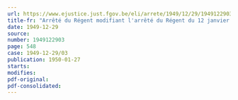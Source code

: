 ```yaml
---
url: https://www.ejustice.just.fgov.be/eli/arrete/1949/12/29/1949122903/justel
title-fr: "Arrêté du Régent modifiant l'arrêté du Régent du 12 janvier 1948, relatif à la fixation des coefficients d'indemnisation intégrale en matière de dommages de guerre aux bateaux (arrêté n° 5)"
date: 1949-12-29
source:
number: 1949122903
page: 548
case: 1949-12-29/03
publication: 1950-01-27
starts:
modifies:
pdf-original:
pdf-consolidated:
---
```


